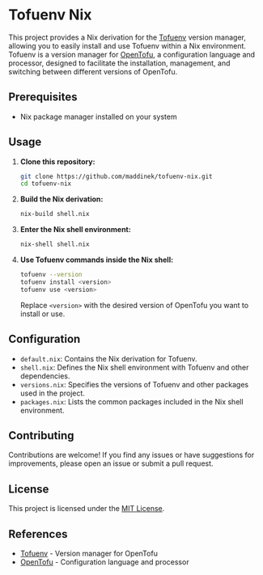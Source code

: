 
# Tofuenv Nix

This project provides a Nix derivation for the [Tofuenv](https://github.com/tofuutils/tofuenv) version manager, allowing you to easily install and use Tofuenv within a Nix environment. Tofuenv is a version manager for [OpenTofu](https://github.com/tofuutils/opentofu), a configuration language and processor, designed to facilitate the installation, management, and switching between different versions of OpenTofu.

## Prerequisites

- Nix package manager installed on your system

## Usage

1. **Clone this repository:**

   ```bash
   git clone https://github.com/maddinek/tofuenv-nix.git
   cd tofuenv-nix
   ```

2. **Build the Nix derivation:**

   ```bash
   nix-build shell.nix
   ```

3. **Enter the Nix shell environment:**

   ```bash
   nix-shell shell.nix
   ```

4. **Use Tofuenv commands inside the Nix shell:**

   ```bash
   tofuenv --version
   tofuenv install <version>
   tofuenv use <version>
   ```

   Replace `<version>` with the desired version of OpenTofu you want to install or use.

## Configuration

- `default.nix`: Contains the Nix derivation for Tofuenv.
- `shell.nix`: Defines the Nix shell environment with Tofuenv and other dependencies.
- `versions.nix`: Specifies the versions of Tofuenv and other packages used in the project.
- `packages.nix`: Lists the common packages included in the Nix shell environment.

## Contributing

Contributions are welcome! If you find any issues or have suggestions for improvements, please open an issue or submit a pull request.

## License

This project is licensed under the [MIT License](LICENSE).

## References

- [Tofuenv](https://github.com/tofuutils/tofuenv) - Version manager for OpenTofu
- [OpenTofu](https://github.com/tofuutils/opentofu) - Configuration language and processor
